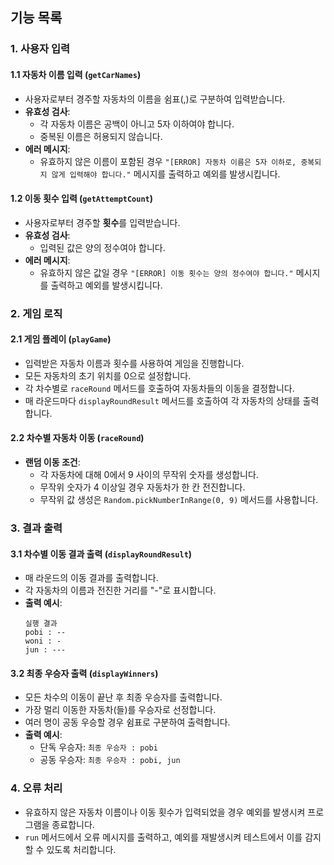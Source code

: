 ## 기능 목록

### 1. 사용자 입력
#### 1.1 자동차 이름 입력 (`getCarNames`)
- 사용자로부터 경주할 자동차의 이름을 쉼표(,)로 구분하여 입력받습니다.
- **유효성 검사**:
  - 각 자동차 이름은 공백이 아니고 5자 이하여야 합니다.
  - 중복된 이름은 허용되지 않습니다.
- **에러 메시지**:
  - 유효하지 않은 이름이 포함된 경우 `"[ERROR] 자동차 이름은 5자 이하로, 중복되지 않게 입력해야 합니다."` 메시지를 출력하고 예외를 발생시킵니다.

#### 1.2 이동 횟수 입력 (`getAttemptCount`)
- 사용자로부터 경주할 **횟수**를 입력받습니다.
- **유효성 검사**:
  - 입력된 값은 양의 정수여야 합니다.
- **에러 메시지**:
  - 유효하지 않은 값일 경우 `"[ERROR] 이동 횟수는 양의 정수여야 합니다."` 메시지를 출력하고 예외를 발생시킵니다.

### 2. 게임 로직
#### 2.1 게임 플레이 (`playGame`)
- 입력받은 자동차 이름과 횟수를 사용하여 게임을 진행합니다.
- 모든 자동차의 초기 위치를 0으로 설정합니다.
- 각 차수별로 `raceRound` 메서드를 호출하여 자동차들의 이동을 결정합니다.
- 매 라운드마다 `displayRoundResult` 메서드를 호출하여 각 자동차의 상태를 출력합니다.

#### 2.2 차수별 자동차 이동 (`raceRound`)
- **랜덤 이동 조건**:
  - 각 자동차에 대해 0에서 9 사이의 무작위 숫자를 생성합니다.
  - 무작위 숫자가 4 이상일 경우 자동차가 한 칸 전진합니다.
  - 무작위 값 생성은 `Random.pickNumberInRange(0, 9)` 메서드를 사용합니다.

### 3. 결과 출력
#### 3.1 차수별 이동 결과 출력 (`displayRoundResult`)
- 매 라운드의 이동 결과를 출력합니다.
- 각 자동차의 이름과 전진한 거리를 "-"로 표시합니다.
- **출력 예시**:
  ```plaintext
  실행 결과
  pobi : --
  woni : -
  jun : ---

#### 3.2 최종 우승자 출력 (`displayWinners`)
- 모든 차수의 이동이 끝난 후 최종 우승자를 출력합니다.
- 가장 멀리 이동한 자동차(들)를 우승자로 선정합니다.
- 여러 명이 공동 우승할 경우 쉼표로 구분하여 출력합니다.
- **출력 예시**:
  - 단독 우승자: `최종 우승자 : pobi`
  - 공동 우승자: `최종 우승자 : pobi, jun`

### 4. 오류 처리
- 유효하지 않은 자동차 이름이나 이동 횟수가 입력되었을 경우 예외를 발생시켜 프로그램을 종료합니다.
- `run` 메서드에서 오류 메시지를 출력하고, 예외를 재발생시켜 테스트에서 이를 감지할 수 있도록 처리합니다.

